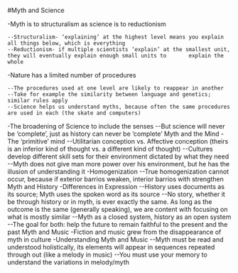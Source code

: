 #Myth and Science 

-Myth is to structuralism as science is to reductionism

    --Structuralism- ‘explaining’ at the highest level means you explain all things below, which is everything
    --Reductionism- if multiple scientists ‘explain’ at the smallest unit, they will eventually explain enough small units to       explain the whole
    
-Nature has a limited number of procedures

    --The procedures used at one level are likely to reappear in another
    --Take for example the similarity between language and genetics; similar rules apply
    --Science helps us understand myths, because often the same procedures are used in each (the skate and computers)
    
-The broadening of Science to include the senses 
--But science will never be ‘complete’, just as history can never be ‘complete’
Myth and the Mind
-The ‘primitive’ mind
--Utilitarian conception vs. Affective conception (theirs is an inferior kind of thought vs. a different kind of thought)
--Cultures develop different skill sets for their environment dictated by what they need
--Myth does not give man more power over his environment, but he has the illusion of understanding it 
-Homogenization
--True homogenization cannot occur, because if exterior barrios weaken, interior barrios with strengthen
Myth and History 
-Differences in Expression
--History uses documents as its source; Myth uses the spoken word as its source
--No story, whether it be through history or in myth, is ever exactly the same. As long as the outcome is the same (generally speaking), we are content with focusing on what is mostly similar
--Myth as a closed system, history as an open system 
--The goal for both: help the future to remain faithful to the present and the past
Myth and Music 
-Fiction and music grew from the disappearance of myth in culture 
-Understanding Myth and Music 
--Myth must be read and understood holistically, its elements will appear in sequences repeated through out (like a melody in music) 
--You must use your memory to understand the variations in melody/myth
